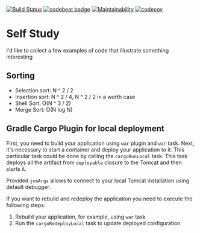 [![Build Status](https://travis-ci.org/aabarmin/self-study.svg?branch=master)](https://travis-ci.org/aabarmin/self-study)
[![codebeat badge](https://codebeat.co/badges/f0784dfc-4490-4024-88c0-bda25ba0b2f5)](https://codebeat.co/projects/github-com-aabarmin-self-study-master)
[![Maintainability](https://api.codeclimate.com/v1/badges/41112210aa66e81790ee/maintainability)](https://codeclimate.com/github/aabarmin/self-study/maintainability)
[![codecov](https://codecov.io/gh/aabarmin/self-study/branch/master/graph/badge.svg)](https://codecov.io/gh/aabarmin/self-study)

# Self Study #
I'd like to collect a few examples of code that illustrate something interesting

## Sorting ##

* Selection sort: N ^ 2 / 2
* Insertion sort: N ^ 2 / 4, N ^ 2 / 2 in a worth case
* Shell Sort: O(N ^ 3 / 2)
* Merge Sort: O(N log N)

## Gradle Cargo Plugin for local deployment

First, you need to build your application using `war` plugin and `war` task. 
Next, it's necessary to start a container and deploy your application to it. 
This particular task could be done by calling the `cargoRunLocal` task. 
This task deploys all the artifact from `deployable` closure to the Tomcat and
then starts it. 

Provided `jvmArgs` allows to connect to your local Tomcat installation using
default debugger. 

If you want to rebuild and redeploy the application you need to execute the
following steps:

1. Rebuild your application, for example, using `war` task
2. Run the `cargoRedeployLocal` task to update deployed configuration
